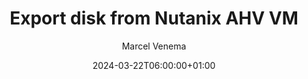 ---
title: "Export disk from Nutanix AHV VM"
description: ""
date: 2024-03-22T06:00:00+01:00
image: "/images/blog/image-placeholder.png"
categories: ["Nutanix"]
author: "Marcel Venema" 
tags: ["AHV"]
draft: true
---